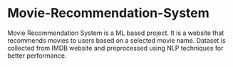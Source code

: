 # Movie-Recommendation-System
Movie Recommendation System is a ML based project. It is a website that recommends movies to users based on a selected movie name. Dataset is collected from IMDB website and preprocessed using NLP techniques for better performance.
